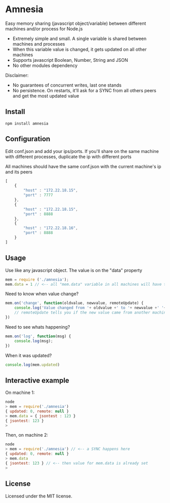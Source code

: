 # Amnesia

Easy memory sharing (javascript object/variable) between different machines and/or process for Node.js

* Extremely simple and small. A single variable is shared between machines and processes
* When this variable value is changed, it gets updated on all other machines
* Supports javascript Boolean, Number, String and JSON
* No other modules dependency

Disclaimer:

* No guarantees of concurrent writes, last one stands
* No persistence. On restarts, it'll ask for a SYNC from all others peers and get the most updated value


## Install

```
npm install amnesia
```

## Configuration

Edit conf.json and add your ips/ports. If you'll share on the same machine with different processes, duplicate the ip with different ports

All machines should have the same conf.json with the current machine's ip and its peers


```js
[
	{
		"host" : "172.22.18.15",
		"port" : 7777
	},
	{
		"host" : "172.22.18.15",
		"port" : 8888
	},
	{
		"host" : "172.22.18.16",
		"port" : 8888
	}
]
```

## Usage

Use like any javascript object. The value is on the "data" property
```js
mem = require ('./amnesia');
mem.data = 1 // <-- all "mem.data" variable in all machines will have their value set to 1

```

Need to know when value change?
```js
mem.on('change', function(oldvalue, newvalue, remoteUpdate) {
	console.log('Value changed from '+ oldvalue +' to '+ newvalue +' '+ (remoteUpdate ? 'remotely' : 'locally') );
	// remoteUpdate tells you if the new value came from another machine (set remotely)
})
```

Need to see whats happening?
```js
mem.on('log', function(msg) {
	console.log(msg);
})
```

When it was updated?
```js
console.log(mem.updated)
```

## Interactive example
On machine 1:
```js
node
> mem = require('./amnesia')
{ updated: 0, remote: null }
> mem.data = { jsontest : 123 }
{ jsontest: 123 }
>
```

Then, on machine 2:
```js
node
> mem = require('./amnesia') // <-- a SYNC happens here
{ updated: 0, remote: null }
> mem.data
{ jsontest: 123 } // <-- then value for mem.data is already set
>
```

## License

Licensed under the MIT license.